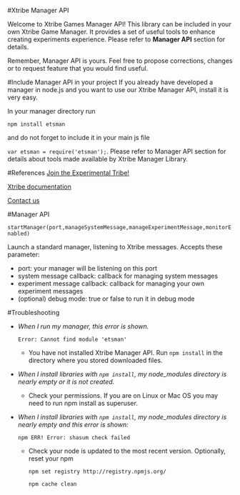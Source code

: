 #Xtribe Manager API

Welcome to Xtribe Games Manager API! This library can be included in your own Xtribe Game Manager. It provides a set of useful tools to enhance creating experiments experience. Please refer to **Manager API** section for details.

Remember, Manager API is yours. Feel free to propose corrections, changes or to request feature that you would find useful.

#Include Manager API in your project
If you already have developed a manager in node.js and you want to use our Xtribe Manager API, install it is very easy.

In your manager directory run 

`npm install etsman` 

and do not forget to include it in your main js file 

`var etsman = require('etsman');`.
Please refer to Manager API section for details about tools made available by Xtribe Manager Library.

#References
[Join the Experimental Tribe!](http://xtribe.eu/)

[Xtribe documentation](http://xtribe.eu/en/page/xtribe-devdoc)

[Contact us](mailto:xtribe.eu@gmail.com)

#Manager API

`startManager(port,manageSystemMessage,manageExperimentMessage,monitorEnabled)`

Launch a standard manager, listening to Xtribe messages. Accepts these parameter:

- port: your manager will be listening on this port
- system message callback: callback for managing system messages
- experiment message callback: callback for managing your own experiment messages
- (optional) debug mode: true or false to run it in debug mode

#Troubleshooting
- *When I run my manager, this error is shown.*
 
   `Error: Cannot find module 'etsman'`

  - You have not installed Xtribe Manager API. Run `npm install` in the directory where you stored downloaded files.
  
- *When I install libraries with `npm install`, my node_modules directory is nearly empty or it is not created.*
  - Check your permissions. If you are on Linux or Mac OS you may need to run npm install as superuser.

- *When I install libraries with `npm install`, my node_modules directory is nearly empty and this error is shown:*

    `npm ERR! Error: shasum check failed`

  - Check your node is updated to the most recent version. Optionally, reset your npm

     `npm set registry http://registry.npmjs.org/` 
     
     `npm cache clean`

